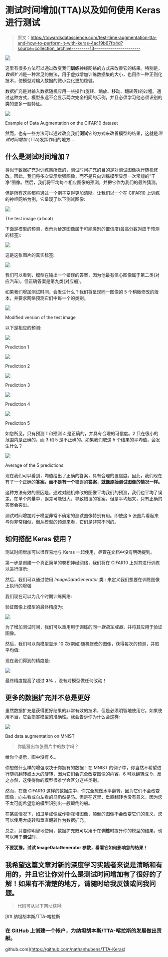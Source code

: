 # 测试时间增加(TTA)以及如何使用 Keras 进行测试

> 原文：<https://towardsdatascience.com/test-time-augmentation-tta-and-how-to-perform-it-with-keras-4ac19b67fb4d?source=collection_archive---------13----------------------->

![](img/ee4e441eb6a57876160fa428df9916aa.png)

这里有很多方法可以通过改变我们**训练**神经网络的方式来改善它的结果。特别是，*数据扩充*是一种常见的做法，用于虚拟增加训练数据集的大小，也用作一种正则化技术，使模型对输入数据的微小变化更加稳健。

数据扩充是对输入数据随机应用一些操作(旋转、缩放、移动、翻转等)的过程。通过这种方式，模型永远不会显示两次完全相同的示例，并且必须学习他必须识别的类的更多一般特征。

![](img/c3724e3a22f72fc7894a586763d96b7f.png)

Example of Data Augmentation on the CIFAR10 dataset

然而，也有一些方法可以通过改变我们**测试**它的方式来改善模型的结果，这就是*测试时间增加* (TTA)发挥作用的地方…

## 什么是测试时间增加？

类似于数据扩充对训练集所做的，测试时间扩充的目的是对测试图像执行随机修改。因此，我们将多次显示增强图像，而不是只向训练模型显示一次常规的“干净”图像。然后，我们将平均每个相应图像的预测，并把它作为我们的最终猜测。

但是所有这些都将通过一个例子变得更加清晰。让我们以一个在 CIFAR10 上训练的神经网络为例，它呈现了以下测试图像:

![](img/9967bc7717e61eda7e4ed037c94d7599.png)

The test image (a boat)

下面是模型的预测，表示为给定图像属于可能类别的置信度(最高分数对应于预测的标签):

![](img/12863fe3e08ac4d87156a1e654f6c4c2.png)

这是这张图片的真实标签:

![](img/bed6b5b177d45037ec9311f3a26fceb1.png)

我们可以看到，模型在输出一个错误的答案，因为他最有信心图像属于第二类(对应汽车)，但正确答案是第九类(对应船)。

如果我们增加测试时间，会发生什么？我们将呈现同一图像的 5 个稍微修改的版本，并要求网络预测它们中每一个的类别。

![](img/187ecee39702a507334467b38fe0bb31.png)

Modified version of the test image

以下是相应的预测:

![](img/5794f16c07b50b8b687bd01e06c88ee2.png)

Prediction 1

![](img/f05c22607a0e70657809f9b7316d5de2.png)

Prediction 2

![](img/0bdb222974c8652ee7022343014861d9.png)

Prediction 3

![](img/78ffccff1f4e2dc4d2ee73c3d181033a.png)

Prediction 4

![](img/58d27acd3d6b25322cc4abf7a228196f.png)

Prediction 5

如您所见，只有预测 1 和预测 4 是正确的，并具有合理的可信度。2 只在很小的范围内是正确的，而 3 和 5 是不正确的。如果我们取这 5 个结果的平均值，会发生什么？

![](img/105d6b8fe6aae69ea11e6c4201ac55cd.png)

Average of the 5 predictions

现在我们可以看到，均值给出了正确的答案，具有合理的置信度。因此，我们现在有了一个正确的**答案，而不是有一个**错误的**答案，就像原始测试图像的情况一样。**

这种方法有效的原因是，通过对随机修改的图像平均我们的预测，我们也平均了误差。在单个向量中，误差可能很大，导致错误的答案，但是平均起来，只有正确的答案会突出。

测试时间增加对于模型非常不确定的测试图像特别有用。即使这 5 张图片看起来与你非常相似，但从模型的预测来看，它们是非常不同的。

## 如何搭配 Keras 使用？

测试时间增加可以很容易地与 Keras 一起使用，尽管在文档中没有明确提到。

第一步是创建一个真正简单的卷积神经网络，我们将在 CIFAR10 上对其进行训练以进行演示:

然后，我们可以通过使用 *ImageDataGenerator* 类 *:* 来定义我们想要在训练图像上执行的增强

我们现在可以为几个时期训练网络:

验证图像上模型的最终精度为:

![](img/022f4964e9ded436fce23fe7481eea83.png)

为了增加测试时间，我们可以重用用于训练的同一*数据生成器*，并将其应用于验证图像。

然后，我们可以向模型显示 10 次(例如)随机修改的图像，获得每次的预测，并取平均值:

现在我们得到的精度是:

![](img/48a147a24d1846dfecfc2cbbb99921cc.png)

最终精度提高了超过 **3%** ，没有对模型做任何改动！

## 更多的数据扩充并不总是更好

虽然数据扩充是获得更好结果的非常有效的技术，但是必须明智地使用它。如果使用不当，它会损害模型的准确性。我会告诉你为什么会这样:

![](img/c368636bbffe235d2ced46f2eb612ab3.png)

Bad data augmentation on MNIST

> 你能猜出每张图片中的数字吗？

给你个提示，图中没有 6…

你想做什么样的增强取决于你拥有的数据！在 MNIST 的例子中，你当然不希望进行随机翻转或太大的旋转，因为它们会完全改变图像的内容，6 可以翻转成 9，反之亦然，这使得你的模型很难学会区分这些类别。

然而，在像 CIFAR10 这样的数据库中，你完全想做水平翻转，因为它们不会改变图像，向右看或向左看的马仍然是马。但是在这里，垂直翻转也没有意义，因为您不太可能希望您的模型识别出一艘颠倒的船。

在某些情况下，如卫星成像或作物栽培图像，颠倒的图像不会改变它们的含义，您可以使用大旋转和垂直翻转作为数据扩充。

总之，只要你明智地使用，数据扩充既可以用于在**训练**时提升你的模型的结果，也可以用于**测试**时。

**不要犹豫，试试 ImageDataGenerator 参数，看看它如何影响您的结果！**

## 我希望这篇文章对新的深度学习实践者来说是清晰和有用的，并且它让你对什么是测试时间增加有了很好的了解！如果有不清楚的地方，请随时给我反馈或问我问题。

> 代码可从以下网址获得:

[](https://github.com/nathanhubens/TTA-Keras) [## 纳坦胡本斯/TTA-喀拉斯

### 在 GitHub 上创建一个帐户，为纳坦胡本斯/TTA-喀拉斯的发展做出贡献。

github.com](https://github.com/nathanhubens/TTA-Keras)